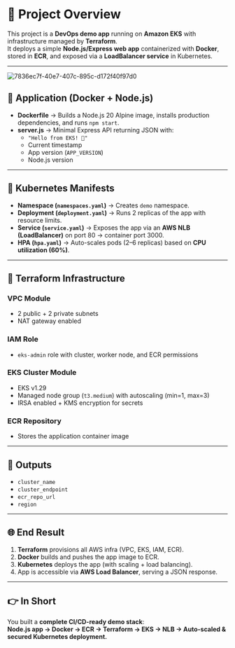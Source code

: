 # 🚀 Project Overview

This project is a **DevOps demo app** running on **Amazon EKS** with infrastructure managed by **Terraform**.  
It deploys a simple **Node.js/Express web app** containerized with **Docker**, stored in **ECR**, and exposed via a **LoadBalancer service** in Kubernetes.

---
![7836ec7f-40e7-407c-895c-d172f40f97d0](https://github.com/user-attachments/assets/61a010b9-66c1-4692-b933-abd59f46b9f3)

## 🔹 Application (Docker + Node.js)

- **Dockerfile** → Builds a Node.js 20 Alpine image, installs production dependencies, and runs `npm start`.  
- **server.js** → Minimal Express API returning JSON with:
  - `"Hello from EKS! 🚀"`
  - Current timestamp  
  - App version (`APP_VERSION`)  
  - Node.js version  

---

## 🔹 Kubernetes Manifests

- **Namespace (`namespaces.yaml`)** → Creates `demo` namespace.  
- **Deployment (`deployment.yaml`)** → Runs 2 replicas of the app with resource limits.  
- **Service (`service.yaml`)** → Exposes the app via an **AWS NLB (LoadBalancer)** on port 80 → container port 3000.  
- **HPA (`hpa.yaml`)** → Auto-scales pods (2–6 replicas) based on **CPU utilization (60%)**.  

---

## 🔹 Terraform Infrastructure

### VPC Module
- 2 public + 2 private subnets  
- NAT gateway enabled  

### IAM Role
- `eks-admin` role with cluster, worker node, and ECR permissions  

### EKS Cluster Module
- EKS v1.29  
- Managed node group (`t3.medium`) with autoscaling (min=1, max=3)  
- IRSA enabled + KMS encryption for secrets  

### ECR Repository
- Stores the application container image  

---

## 🔹 Outputs
- `cluster_name`  
- `cluster_endpoint`  
- `ecr_repo_url`  
- `region`  

---

## 🌐 End Result
1. **Terraform** provisions all AWS infra (VPC, EKS, IAM, ECR).  
2. **Docker** builds and pushes the app image to ECR.  
3. **Kubernetes** deploys the app (with scaling + load balancing).  
4. App is accessible via **AWS Load Balancer**, serving a JSON response.  

---

## 👉 In Short
You built a **complete CI/CD-ready demo stack**:  
**Node.js app → Docker → ECR → Terraform → EKS → NLB → Auto-scaled & secured Kubernetes deployment.**
